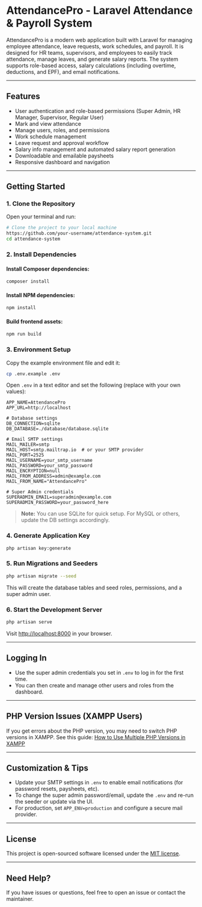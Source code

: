 # AttendancePro - Laravel Attendance & Payroll System

AttendancePro is a modern web application built with Laravel for managing employee attendance, leave requests, work schedules, and payroll. It is designed for HR teams, supervisors, and employees to easily track attendance, manage leaves, and generate salary reports. The system supports role-based access, salary calculations (including overtime, deductions, and EPF), and email notifications.

---

## Features
- User authentication and role-based permissions (Super Admin, HR Manager, Supervisor, Regular User)
- Mark and view attendance
- Manage users, roles, and permissions
- Work schedule management
- Leave request and approval workflow
- Salary info management and automated salary report generation
- Downloadable and emailable paysheets
- Responsive dashboard and navigation

---

## Getting Started

### 1. Clone the Repository

Open your terminal and run:

```bash
# Clone the project to your local machine
https://github.com/your-username/attendance-system.git
cd attendance-system
```

### 2. Install Dependencies

#### Install Composer dependencies:
```bash
composer install
```

#### Install NPM dependencies:
```bash
npm install
```

#### Build frontend assets:
```bash
npm run build
```

### 3. Environment Setup

Copy the example environment file and edit it:
```bash
cp .env.example .env
```

Open `.env` in a text editor and set the following (replace with your own values):

```
APP_NAME=AttendancePro
APP_URL=http://localhost

# Database settings
DB_CONNECTION=sqlite
DB_DATABASE=./database/database.sqlite

# Email SMTP settings
MAIL_MAILER=smtp
MAIL_HOST=smtp.mailtrap.io  # or your SMTP provider
MAIL_PORT=2525
MAIL_USERNAME=your_smtp_username
MAIL_PASSWORD=your_smtp_password
MAIL_ENCRYPTION=null
MAIL_FROM_ADDRESS=admin@example.com
MAIL_FROM_NAME="AttendancePro"

# Super Admin credentials
SUPERADMIN_EMAIL=superadmin@example.com
SUPERADMIN_PASSWORD=your_password_here
```

> **Note:** You can use SQLite for quick setup. For MySQL or others, update the DB settings accordingly.

### 4. Generate Application Key
```bash
php artisan key:generate
```

### 5. Run Migrations and Seeders
```bash
php artisan migrate --seed
```
This will create the database tables and seed roles, permissions, and a super admin user.

### 6. Start the Development Server
```bash
php artisan serve
```
Visit [http://localhost:8000](http://localhost:8000) in your browser.

---

## Logging In
- Use the super admin credentials you set in `.env` to log in for the first time.
- You can then create and manage other users and roles from the dashboard.

---

## PHP Version Issues (XAMPP Users)
If you get errors about the PHP version, you may need to switch PHP versions in XAMPP. See this guide:
[How to Use Multiple PHP Versions in XAMPP](https://neutrondev.com/multiple-php-versions-in-xampp/)

---

## Customization & Tips
- Update your SMTP settings in `.env` to enable email notifications (for password resets, paysheets, etc).
- To change the super admin password/email, update the `.env` and re-run the seeder or update via the UI.
- For production, set `APP_ENV=production` and configure a secure mail provider.

---

## License
This project is open-sourced software licensed under the [MIT license](https://opensource.org/licenses/MIT).

---

## Need Help?
If you have issues or questions, feel free to open an issue or contact the maintainer.
